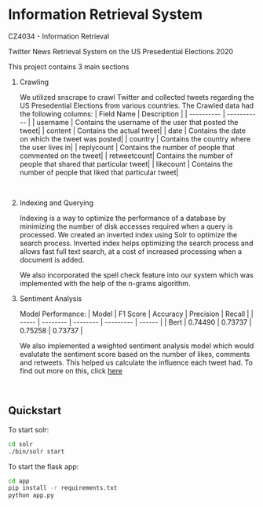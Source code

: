 # Information Retrieval System

CZ4034 - Information Retrieval

Twitter News Retrieval System on the US Presedential Elections 2020

This project contains 3 main sections
1. Crawling

    We utilized snscrape to crawl Twitter and collected tweets regarding the US Presedential Elections from various countries.
    The Crawled data had the following columns:
    | Field Name | Description |
    | ---------- | ----------- |
    | username   | Contains the username of the user that posted the tweet|
    | content    | Contains the actual tweet|
    | date       | Contains the date on which the tweet was posted|
    | country    | Contains the country where the user lives in|
    | replycount | Contains the number of people that commented on the tweet|
    | retweetcount| Contains the number of people that shared that particular tweet|
    | likecount  | Contains the number of people that liked that particular tweet|
<br/>

2. Indexing and Querying
    
    Indexing is a way to optimize the performance of a database by minimizing the number of disk accesses required when a query is processed.  We created an inverted index using Solr to optimize the search
    process. Inverted index helps optimizing the search process and allows fast full text search, at a cost of increased processing when a document is added.

    We also incorporated the spell check feature into our system which was implemented with the help of the n-grams algorithm.

3. Sentiment Analysis

    Model Performance:
    | Model | F1 Score | Accuracy | Precision | Recall |
    | ----- | -------- | -------- | --------- | ------ |
    | Bert  | 0.74490  | 0.73737  | 0.75258   | 0.73737 |
    

    We also implemented a weighted sentiment analysis model which would evalutate the sentiment score based on the number of likes, comments and retweets. This helped us calculate the influence each tweet had. To find out more on this, click [here](./docs/report.pdf)
<br/>

## Quickstart

To start solr:

```bash
cd solr
./bin/solr start
```

To start the flask app:

```bash
cd app
pip install -r requirements.txt
python app.py
```
